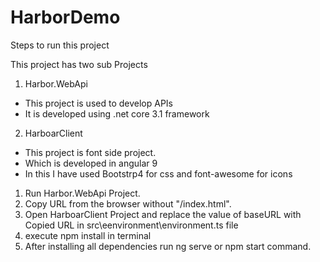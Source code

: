 # HarborDemo
Steps to run this project

This project has two sub Projects 
1) Harbor.WebApi 
  - This project is used to develop APIs
  - It is developed using .net core 3.1 framework
  
2) HarboarClient
  - This project is font side project.
  - Which is developed in angular 9
  - In this I have used Bootstrp4 for css and font-awesome for icons
  


1) Run Harbor.WebApi Project.
2) Copy URL from the browser without "/index.html".
3) Open HarboarClient Project and replace the value of baseURL with Copied URL in src\eenvironment\environment.ts file
4) execute npm install in terminal
5) After installing all dependencies run ng serve or npm start command. 